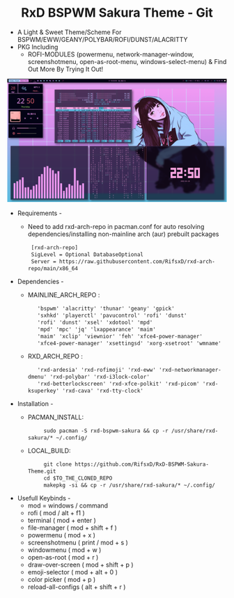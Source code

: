 <h1 align="center">RxD BSPWM Sakura Theme - Git</a></h1>

* A Light & Sweet Theme/Scheme For BSPWM/EWW/GEANY/POLYBAR/ROFI/DUNST/ALACRITTY 
* PKG Including 
   * ROFI-MODULES (powermenu, network-manager-window, screenshotmenu, open-as-root-menu, windows-select-menu) & Find Out More By Trying It Out! 

<p align="center">  
    <img alt="RxD BSPWM Preview" src="/docs/img/preview.png"/>


* Requirements -
   * Need to add rxd-arch-repo in pacman.conf for auto resolving dependencies/installing non-mainline arch (aur) prebuilt packages
         
          [rxd-arch-repo]
          SigLevel = Optional DatabaseOptional
          Server = https://raw.githubusercontent.com/RifsxD/rxd-arch-repo/main/x86_64
         
* Dependencies -
   * MAINLINE_ARCH_REPO :
   
            'bspwm' 'alacritty' 'thunar' 'geany' 'gpick'
		    'sxhkd' 'playerctl' 'pavucontrol' 'rofi' 'dunst'
		    'rofi' 'dunst' 'xsel' 'xdotool' 'mpd'
		    'mpd' 'mpc' 'jq' 'lxappearance' 'maim'
		    'maim' 'xclip' 'viewnior' 'feh' 'xfce4-power-manager' 
		    'xfce4-power-manager' 'xsettingsd' 'xorg-xsetroot' 'wmname'
                         
	           	          
   * RXD_ARCH_REPO :
   
            'rxd-ardesia' 'rxd-rofimoji' 'rxd-eww' 'rxd-networkmanager-dmenu' 'rxd-polybar' 'rxd-i3lock-color'
            'rxd-betterlockscreen' 'rxd-xfce-polkit' 'rxd-picom' 'rxd-ksuperkey' 'rxd-cava' 'rxd-tty-clock'
                            
                            
* Installation -
   * PACMAN_INSTALL: 
   
              sudo pacman -S rxd-bspwm-sakura && cp -r /usr/share/rxd-sakura/* ~/.config/
   * LOCAL_BUILD: 
   
              git clone https://github.com/RifsxD/RxD-BSPWM-Sakura-Theme.git
              cd $TO_THE_CLONED_REPO
              makepkg -si && cp -r /usr/share/rxd-sakura/* ~/.config/
                  
* Usefull Keybinds -
   * mod = windows / command
   * rofi ( mod / alt + f1 )
   * terminal ( mod + enter )
   * file-manager ( mod + shift + f )
   * powermenu ( mod + x )
   * screenshotmenu ( print / mod + s )
   * windowmenu ( mod + w )
   * open-as-root ( mod + r )
   * draw-over-screen ( mod + shift + p )
   * emoji-selector ( mod + alt + 0 )
   * color picker ( mod + p )
   * reload-all-configs ( alt + shift + r )
   

